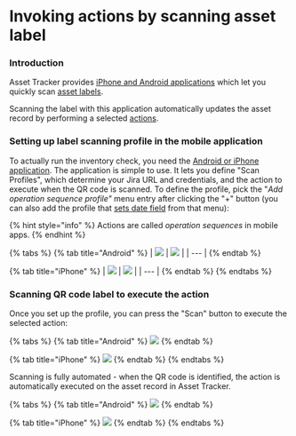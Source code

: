 # Invoking actions by scanning asset label

### Introduction

Asset Tracker provides [iPhone and Android applications](../../mobile-access/label-scanners.md) which let you quickly scan [asset labels](../how-to-print-labels-for-assets.md).

Scanning the label with this application automatically updates the asset record by performing a selected [actions](./).

### Setting up label scanning profile in the mobile application

To actually run the inventory check, you need the [Android or iPhone application](../../mobile-access/label-scanners.md). The application is simple to use. It lets you define "Scan Profiles", which determine your Jira URL and credentials, and the action to execute when the QR code is scanned. To define the profile, pick the "_Add operation sequence profile"_ menu entry after clicking the "+" button \(you can also add the profile that [sets date field](../how-to-perform-inventory-checks.md) from that menu\):

{% hint style="info" %}
Actions are called _operation sequences_ in mobile apps.
{% endhint %}

{% tabs %}
{% tab title="Android" %}
| ![](../../.gitbook/assets/image%20%2814%29.png) | ![](../../.gitbook/assets/image%20%2862%29.png) |
| --- |
{% endtab %}

{% tab title="iPhone" %}
| ![](../../.gitbook/assets/image%20%2837%29.png) | ![](../../.gitbook/assets/image%20%287%29.png) |
| --- |
{% endtab %}
{% endtabs %}

### Scanning QR code label to execute the action

Once you set up the profile, you can press the "Scan" button to execute the selected action:  


{% tabs %}
{% tab title="Android" %}
![](../../.gitbook/assets/image%20%2849%29.png)
{% endtab %}

{% tab title="iPhone" %}
![](../../.gitbook/assets/image%20%2842%29.png)
{% endtab %}
{% endtabs %}

Scanning is fully automated - when the QR code is identified, the action is automatically executed on the asset record in Asset Tracker. 

{% tabs %}
{% tab title="Android" %}
![](../../.gitbook/assets/image%20%2812%29.png)
{% endtab %}

{% tab title="iPhone" %}
![](../../.gitbook/assets/image%20%2830%29.png)
{% endtab %}
{% endtabs %}

